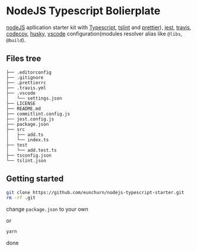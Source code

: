# NodeJS Typescript Bolierplate

[nodeJS](https://nodejs.org) apllication starter kit with [Typescript](https://www.typescriptlang.org/), [tslint](https://palantir.github.io/tslint/) and [prettier](https://prettier.io/)), [jest](https://jestjs.io/), [travis](https://travis-ci.org/), [codecov](https://codecov.io), [husky](https://github.com/typicode/husky), [vscode](https://code.visualstudio.com/) configuration(modules resolver alias like `@libs`, `@build`).

## Files tree

```git
├── .editorconfig
├── .gitignore
├── .prettierrc
├── .travis.yml
├── .vscode
│   └── settings.json
├── LICENSE
├── README.md
├── commitlint.config.js
├── jest.config.js
├── package.json
├── src
│   ├── add.ts
│   └── index.ts
├── test
│   └── add.test.ts
├── tsconfig.json
└── tslint.json
```

## Getting started

```bash
git clone https://github.com/eunchurn/nodejs-typescript-starter.git
rm -rf .git
```

change `package.json` to your own

or

```bash
yarn
```

done
